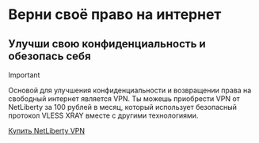 # Верни своё право на интернет
## Улучши свою конфиденциальность и обезопась себя

> [!IMPORTANT]
> Основой для улучшения конфиденциальности и возвращении права на свободный интернет является VPN. Ты можешь приобрести VPN от NetLiberty за 100 рублей в месяц, который использует безопасный протокол VLESS XRAY вместе с другими технологиями.
>
> [Купить NetLiberty VPN]()

